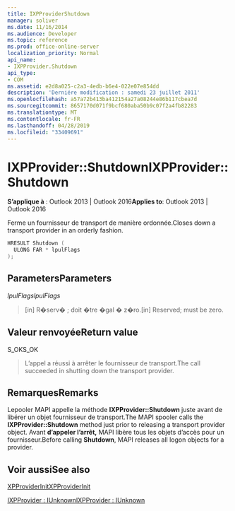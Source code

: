 ```yaml
---
title: IXPProviderShutdown
manager: soliver
ms.date: 11/16/2014
ms.audience: Developer
ms.topic: reference
ms.prod: office-online-server
localization_priority: Normal
api_name:
- IXPProvider.Shutdown
api_type:
- COM
ms.assetid: e2d8a025-c2a3-4edb-b6e4-022e07e854dd
description: 'Derniére modification : samedi 23 juillet 2011'
ms.openlocfilehash: a57a72b413ba412154a27a08244e86b117cbea7d
ms.sourcegitcommit: 8657170d071f9bcf680aba50b9c07f2a4fb82283
ms.translationtype: MT
ms.contentlocale: fr-FR
ms.lasthandoff: 04/28/2019
ms.locfileid: "33409691"
---
```

# <a name="ixpprovidershutdown"></a><span data-ttu-id="a96e1-103">IXPProvider::Shutdown</span><span class="sxs-lookup"><span data-stu-id="a96e1-103">IXPProvider::Shutdown</span></span>

  
  
<span data-ttu-id="a96e1-104">**S’applique à** : Outlook 2013 | Outlook 2016</span><span class="sxs-lookup"><span data-stu-id="a96e1-104">**Applies to**: Outlook 2013 | Outlook 2016</span></span> 
  
<span data-ttu-id="a96e1-105">Ferme un fournisseur de transport de manière ordonnée.</span><span class="sxs-lookup"><span data-stu-id="a96e1-105">Closes down a transport provider in an orderly fashion.</span></span>
  
```cpp
HRESULT Shutdown (
  ULONG FAR * lpulFlags
);
```

## <a name="parameters"></a><span data-ttu-id="a96e1-106">Parameters</span><span class="sxs-lookup"><span data-stu-id="a96e1-106">Parameters</span></span>

 <span data-ttu-id="a96e1-107">_lpulFlags_</span><span class="sxs-lookup"><span data-stu-id="a96e1-107">_lpulFlags_</span></span>
  
> <span data-ttu-id="a96e1-108">[in] R�serv� ; doit �tre �gal � z�ro.</span><span class="sxs-lookup"><span data-stu-id="a96e1-108">[in] Reserved; must be zero.</span></span>
    
## <a name="return-value"></a><span data-ttu-id="a96e1-109">Valeur renvoyée</span><span class="sxs-lookup"><span data-stu-id="a96e1-109">Return value</span></span>

<span data-ttu-id="a96e1-110">S_OK</span><span class="sxs-lookup"><span data-stu-id="a96e1-110">S_OK</span></span> 
  
> <span data-ttu-id="a96e1-111">L’appel a réussi à arrêter le fournisseur de transport.</span><span class="sxs-lookup"><span data-stu-id="a96e1-111">The call succeeded in shutting down the transport provider.</span></span>
    
## <a name="remarks"></a><span data-ttu-id="a96e1-112">Remarques</span><span class="sxs-lookup"><span data-stu-id="a96e1-112">Remarks</span></span>

<span data-ttu-id="a96e1-113">Lepooler MAPI appelle la méthode **IXPProvider::Shutdown** juste avant de libérer un objet fournisseur de transport.</span><span class="sxs-lookup"><span data-stu-id="a96e1-113">The MAPI spooler calls the **IXPProvider::Shutdown** method just prior to releasing a transport provider object.</span></span> <span data-ttu-id="a96e1-114">Avant **d’appeler l’arrêt,** MAPI libère tous les objets d’accès pour un fournisseur.</span><span class="sxs-lookup"><span data-stu-id="a96e1-114">Before calling **Shutdown**, MAPI releases all logon objects for a provider.</span></span>
  
## <a name="see-also"></a><span data-ttu-id="a96e1-115">Voir aussi</span><span class="sxs-lookup"><span data-stu-id="a96e1-115">See also</span></span>



[<span data-ttu-id="a96e1-116">XPProviderInit</span><span class="sxs-lookup"><span data-stu-id="a96e1-116">XPProviderInit</span></span>](xpproviderinit.md)
  
[<span data-ttu-id="a96e1-117">IXPProvider : IUnknown</span><span class="sxs-lookup"><span data-stu-id="a96e1-117">IXPProvider : IUnknown</span></span>](ixpprovideriunknown.md)


